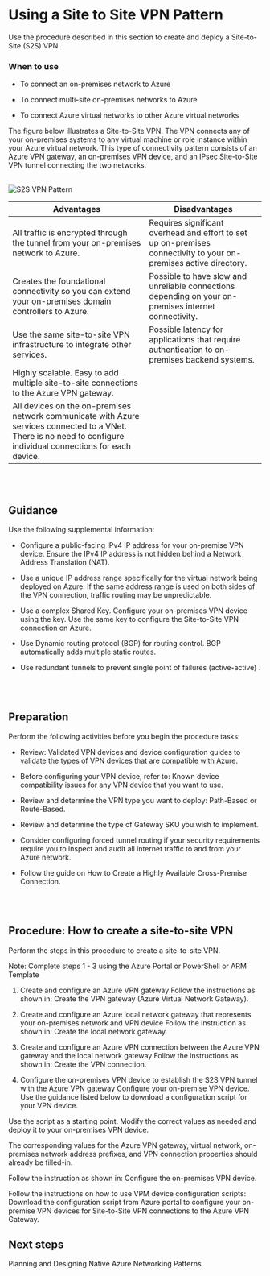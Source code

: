 # Using a Site to Site VPN Pattern

Use the procedure described in this section to create and deploy a Site-to-Site (S2S) VPN.


### When to use
- To connect an on-premises network to Azure 
	
- To connect multi-site on-premises networks to Azure
	
- To connect Azure virtual networks to other Azure virtual networks

The figure below illustrates a Site-to-Site VPN. The VPN connects any of your on-premises systems to any virtual machine or role instance within your Azure virtual network. This type of connectivity pattern consists of an Azure VPN gateway, an on-premises VPN device, and an IPsec Site-to-Site VPN tunnel connecting the two networks. 
<br />
<br />


![S2S VPN Pattern](https://github.com/nmcgregor/Azure-Networking/blob/master/images/S2S-VPN-Pattern.png)



| Advantages        | Disadvantages           |
| ------------- |---------------|
|All traffic is encrypted through the tunnel from your on-premises network to Azure.|Requires significant overhead and effort to set up  on-premises connectivity to your on-premises active directory.|
|Creates the foundational connectivity so you can extend your on-premises domain controllers to Azure.|Possible to have slow and unreliable connections depending on your on-premises internet connectivity.|
|Use the same site-to-site VPN infrastructure to integrate other services.|Possible latency for applications that require authentication to on-premises backend systems.|
|Highly scalable. Easy to add multiple site-to-site connections to the Azure VPN gateway.|        |
|All devices on the on-premises network communicate with Azure services connected to a VNet. There is no need to configure individual connections for each device.|        |
<br />
<br />

## Guidance
Use the following supplemental information:

- Configure a public-facing IPv4 IP address for your on-premise VPN device. Ensure the IPv4 IP address is not hidden behind a Network Address Translation (NAT).
	
- Use a unique IP address range specifically for the virtual network being deployed on Azure. If the same address range is used on both sides of the VPN connection, traffic routing may be unpredictable.
		
- Use a complex Shared Key. Configure your on-premises VPN device using the key. Use the same key to configure the Site-to-Site VPN connection on Azure.
		
- Use Dynamic routing protocol (BGP) for routing control. BGP automatically adds multiple static routes.
	
- Use redundant tunnels to prevent single point of failures (active-active) . 
<br />
<br />


## Preparation 
Perform the following activities before you begin the procedure tasks:

- Review: Validated VPN devices and device configuration guides to validate the types of VPN devices that are compatible with Azure.
	
- Before configuring your VPN device, refer to:  Known device compatibility issues for any VPN device that you want to use. 
	
- Review and determine the VPN type you want to deploy: Path-Based or Route-Based. 
	
- Review and determine the type of Gateway SKU you wish to implement.
	
- Consider configuring forced tunnel routing if your security requirements require you to inspect and audit all internet traffic to and from your Azure network.
	
- Follow the guide on How to Create a Highly Available Cross-Premise Connection.
<br />
<br />


## Procedure: How to create a site-to-site VPN
Perform the steps in this procedure to create a site-to-site VPN. 

Note: Complete steps 1 - 3 using the Azure Portal or PowerShell or ARM Template

1. Create and configure an Azure VPN gateway
 Follow the instructions as shown in:  Create the VPN gateway  (Azure Virtual Network Gateway).
	
2. Create and configure an Azure local network gateway that represents your on-premises network and VPN device
Follow the instruction as shown in:  Create the local network gateway. 
	
3. Create and configure an Azure VPN connection between the Azure VPN gateway and the local network gateway
Follow the instructions as shown in:  Create the VPN connection.
	 
4. Configure the on-premises VPN device to establish the S2S VPN tunnel with the Azure VPN gateway
 Configure your on-premise VPN device. 
 Use the guidance listed below to download a configuration script for your VPN device. 

  Use the script as a starting point. Modify the correct values as needed and deploy it to your on-premises VPN device. 
		
 The corresponding values for the Azure VPN gateway, virtual network, on-premises network address prefixes, and VPN connection properties should already be filled-in. 
			
  Follow the instruction as shown in:  Configure the on-premises VPN device. 
			
  Follow the instructions on how to use VPM device configuration scripts: Download the configuration script from Azure portal to configure your on-premise VPN devices for Site-to-Site VPN connections to the Azure VPN Gateway. 



## Next steps
Planning and Designing Native Azure Networking Patterns

